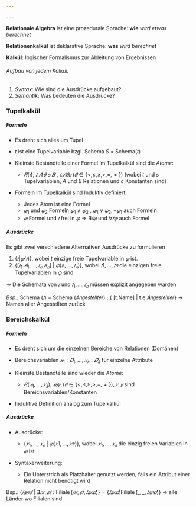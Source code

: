 ```yaml
---

---
```


**Relationale Algebra** ist eine prozedurale Sprache: **wie** *wird etwas berechnet* 

**Relationenkalkül** ist deklarative Sprache: **was** *wird berechnet* 

**Kalkül:** logischer Formalismus zur Ableitung von Ergebnissen 

###### Aufbau von jedem Kalkül: 
1. *Syntax*: Wie sind die Ausdrücke aufgebaut? 
2. *Semantik*: Was bedeuten die Ausdrücke? 



### Tupelkalkül

##### Formeln
- Es dreht sich alles um Tupel 
- $t$ ist eine Tupelvariable bzgl. Schema $S$ = Schema($t$) 

- Kleinste Bestandteile einer Formel im Tupelkalkül sind die *Atome*: 
	- $𝑅 (𝑡) , \:𝑡.𝐴\:𝜃\:𝑠. 𝐵 \:,\: 𝑡. 𝐴𝜃𝑐 \: (𝜃 ∈ \{<, ≤, ≥, >, = , ≠\})$ (wobei $t$ und $s$ Tupelvariablen, $A$ und $B$ Relationen und $c$ Konstanten sind)

- Formeln im Tupelkalkül sind Induktiv definiert: 
	- Jedes Atom ist eine Formel 
	- $𝜑_1$ und $𝜑_2$ Formeln $𝜑_1 ∧ 𝜑_2 \:,\: 𝜑_1 ∨ 𝜑_2, ¬𝜑_1$ auch Formeln 
	- $𝜑$ Formel und $𝑡$ frei in $𝜑 ⇒ ∃𝑡𝜑$ und $∀𝑡𝜑$ auch Formel 

##### Ausdrücke
Es gibt zwei verschiedene Alternativen Ausdrücke zu formulieren 

1. $\{𝑡 | 𝜑(𝑡)\}$, wobei $t$ einzige freie Tupelvariable in $𝜑$ ist. 
2. $\{[𝑡_1.𝐴_1, … , 𝑡_𝑛.𝐴_𝑛]\: |\: 𝜑(𝑡_1, … , 𝑡_𝑛)\},$ wobei $𝑡1, … , 𝑡𝑛$ die einzigen freie Tupelvariablen in 𝜑 sind 

=> Die Schemata von $𝑡$ und $𝑡_1, … , 𝑡_𝑛$ müssen explizit angegeben warden 

*Bsp.:* 
Schema ($𝑡$) = Schema (𝐴𝑛𝑔𝑒𝑠𝑡𝑒𝑙𝑙𝑡𝑒𝑟) ; { \[t.Name] | t ∈ 𝐴𝑛𝑔𝑒𝑠𝑡𝑒𝑙𝑙𝑡𝑒𝑟} -> Namen aller Angestellten zurück

### Bereichskalkül

##### Formeln
- Es dreht sich um die einzelnen Bereiche von Relationen (Domänen) 
- Bereichsvariablen $𝑥_1: 𝐷_1, … , 𝑥_𝑘: 𝐷_𝑘$ für einzelne Attribute 

- Kleinste Bestandteile sind wieder die *Atome*: 
	- $𝑅( 𝑥_1, … , 𝑥_𝑘) , 𝑥𝜃𝑦 , (𝜃 ∈ \{<, ≤, ≥, >, = , ≠ \}), 𝑥, 𝑦$ sind Bereichsvariablen/Konstanten 

- Induktive Definition analog zum Tupelkalkül

##### Ausdrücke
- Ausdrücke: 
	- $\{𝑥_1, … , 𝑥_𝑘 \:|\:𝜑(𝑥1, … , 𝑥𝑘)\}$, wobei $𝑥_1, … , 𝑥_𝑘$ die einzig freien Variablen in $𝜑$ ist 

- Syntaxerweiterung: 
	- Ein Unterstrich als Platzhalter genutzt werden, falls ein Attribut einer Relation nicht benötigt wird

Bsp.: 
$\{ 𝑙𝑎𝑛𝑑 \:|\: ∃ 𝑛 𝑟, 𝑠𝑡: \operatorname{Filiale} (𝑛𝑟, 𝑠𝑡, 𝑙𝑎𝑛𝑑 )\} = \{ 𝑙𝑎𝑛𝑑 | \operatorname{Filiale} (\_, \_ , 𝑙𝑎𝑛𝑑) \}$ -> alle Länder wo Filialen sind